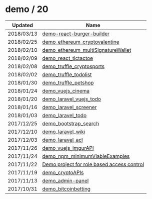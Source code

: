 
  # demo / 20

  | Updated    | Name                                                                                                |
| ---------- | --------------------------------------------------------------------------------------------------- |
| 2018/03/13 | [demo-react-burger-builder](https://github.com/marcpre/demo-react-burger-builder)                   |
| 2018/02/25 | [demo_ethereum_cryptovalentine](https://github.com/marcpre/demo_ethereum_cryptovalentine)           |
| 2018/02/10 | [demo_ethereum_multiSignatureWallet](https://github.com/marcpre/demo_ethereum_multiSignatureWallet) |
| 2018/02/09 | [demo_react_tictactoe](https://github.com/marcpre/demo_react_tictactoe)                             |
| 2018/02/08 | [demo_truffle_cryptosports](https://github.com/marcpre/demo_truffle_cryptosports)                   |
| 2018/02/02 | [demo_truffle_todolist](https://github.com/marcpre/demo_truffle_todolist)                           |
| 2018/01/30 | [demo_truffle_petshop](https://github.com/marcpre/demo_truffle_petshop)                             |
| 2018/01/24 | [demo_vuejs_cinema](https://github.com/marcpre/demo_vuejs_cinema)                                   |
| 2018/01/20 | [demo_laravel_vuejs_todo](https://github.com/marcpre/demo_laravel_vuejs_todo)                       |
| 2018/01/16 | [demo_laravel_screener](https://github.com/marcpre/demo_laravel_screener)                           |
| 2018/01/03 | [demo_laravel_todo](https://github.com/marcpre/demo_laravel_todo)                                   |
| 2017/12/25 | [demo_bootstrap_search](https://github.com/marcpre/demo_bootstrap_search)                           |
| 2017/12/10 | [demo_laravel_wiki](https://github.com/marcpre/demo_laravel_wiki)                                   |
| 2017/12/03 | [demo_laravel_acl](https://github.com/marcpre/demo_laravel_acl)                                     |
| 2017/11/26 | [demo_vuejs_imgurAPI](https://github.com/marcpre/demo_vuejs_imgurAPI)                               |
| 2017/11/24 | [demo_npm_minimumViableExamples](https://github.com/marcpre/demo_npm_minimumViableExamples)         |
| 2017/11/22 | [Demo project for role based access control](https://github.com/marcpre/demo_npm_rbac)              |
| 2017/11/19 | [demo_cryptoAPIs](https://github.com/marcpre/demo_cryptoAPIs)                                       |
| 2017/11/13 | [demo_admin-panel](https://github.com/marcpre/demo_admin-panel)                                     |
| 2017/10/31 | [demo_bitcoinbetting](https://github.com/marcpre/demo_bitcoinbetting)                               |
  